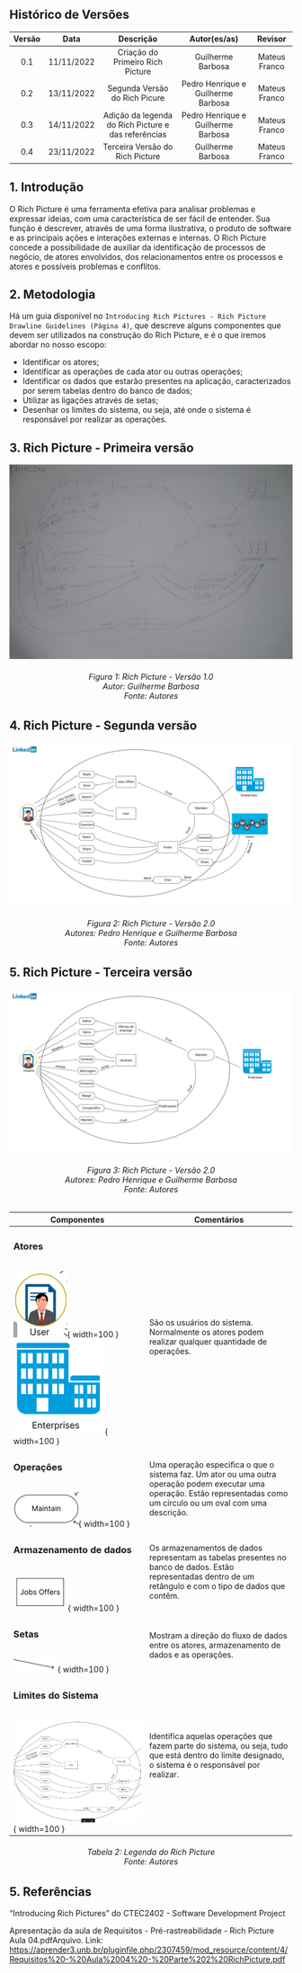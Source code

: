 ## Histórico de Versões

**Versão** | **Data** | **Descrição** | **Autor(es/as)** | **Revisor** |
:---: | :---: | :---: | :---: | :---: |
 0.1 | 11/11/2022 | Criação do Primeiro Rich Picture | Guilherme Barbosa | Mateus Franco |
 0.2 | 13/11/2022 | Segunda Versão do Rich Picure | Pedro Henrique e Guilherme Barbosa | Mateus Franco |
 0.3 | 14/11/2022 | Adição da legenda do Rich Picture e das referências | Pedro Henrique e Guilherme Barbosa | Mateus Franco |
 0.4 | 23/11/2022 | Terceira Versão do Rich Picture | Guilherme Barbosa | Mateus Franco |

## 1. Introdução

O Rich Picture é uma ferramenta efetiva para analisar problemas e expressar ideias, com uma característica de ser fácil de entender. Sua função é descrever, através de uma forma ilustrativa, o produto de software e as principais ações e interações externas e internas. O Rich Picture concede a possibilidade de auxiliar da identificação de processos de negócio, de atores envolvidos, dos relacionamentos entre os processos e atores e possíveis problemas e conflitos.

## 2. Metodologia

Há um guia disponível no `Introducing Rich Pictures - Rich Picture Drawline Guidelines (Página 4)`, que descreve alguns componentes que devem ser utilizados na construção do Rich Picture, e é o que iremos abordar no nosso escopo:

* Identificar os atores;
* Identificar as operações de cada ator ou outras operações;
* Identificar os dados que estarão presentes na aplicação, caracterizados por serem tabelas dentro do banco de dados;
* Utilizar as ligações através de setas;
* Desenhar os limites do sistema, ou seja, até onde o sistema é responsável por realizar as operações.

## 3. Rich Picture - Primeira versão

![RichPictureGuilherme](../assets/richPictures/RichPicture1.jpg)

<h6 align = "center"> Figura 1: Rich Picture - Versão 1.0
<br> Autor: Guilherme Barbosa
<br> Fonte: Autores </h6>

## 4. Rich Picture - Segunda versão

![RichPicturePedro](../assets/richPictures/RichPicture2.png)

<h6 align = "center"> Figura 2: Rich Picture - Versão 2.0
<br> Autores: Pedro Henrique e Guilherme Barbosa
<br> Fonte: Autores </h6>

## 5. Rich Picture - Terceira versão

![RichPicture3](../assets/richPictures/RichPicture3.png)
<h6 align = "center"> Figura 3: Rich Picture - Versão 2.0
<br> Autores: Pedro Henrique e Guilherme Barbosa
<br> Fonte: Autores </h6>

| Componentes | Comentários |
| ----------- | ----------- |
| <h3><b>Atores</h3></b><br>![Ator Usuário](../assets/richPictures/UsuarioAtor.png){ width=100 } ![Ator Empresas](../assets/richPictures/EmpresasAtor.png){ width=100 }| São os usuários do sistema. Normalmente os atores podem realizar qualquer quantidade de operações. |
| <h3><b>Operações</h3></b><br>![Operações](../assets/richPictures/Operacao.png){ width=100 } | Uma operação especifica o que o sistema faz. Um ator ou uma outra operação podem executar uma operação. Estão representadas como um círculo ou um oval com uma descrição. |
| <h3><b>Armazenamento de dados</b></h3><br>![Armazenamento de dados](../assets/richPictures/Dados.png){ width=100 } | Os armazenamentos de dados representam as tabelas presentes no banco de dados. Estão representadas dentro de um retângulo e com o tipo de dados que contêm.
| <h3><b>Setas</h3></b><br>![Setas](../assets/richPictures/Seta.png){ width=100 } | Mostram a direção do fluxo de dados entre os atores, armazenamento de dados e as operações. |
| <h3><b>Limites do Sistema</h3></b><br>![Limites do Sistema](../assets/richPictures/LimitesDoSistema.png){ width=100 } | Identifica aquelas operações que fazem parte do sistema, ou seja, tudo que está dentro do limite designado, o sistema é o responsável por realizar.

<h6 align = "center"> Tabela 2: Legenda do Rich Picture
<br> Fonte: Autores </h6>

## 5. Referências

“Introducing Rich Pictures” do CTEC2402 - Software Development
Project

Apresentação da aula de Requisitos - Pré-rastreabilidade - Rich Picture Aula 04.pdfArquivo. Link: <https://aprender3.unb.br/pluginfile.php/2307459/mod_resource/content/4/Requisitos%20-%20Aula%2004%20-%20Parte%202%20RichPicture.pdf>
